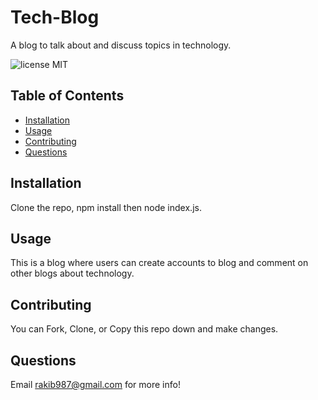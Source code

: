# Tech-Blog
A blog to talk about and discuss topics in technology.

![license MIT](https://img.shields.io/badge/license-MIT-blue.svg)

<!-- ![Screenshot of Application](https://raw.githubusercontent.com/strawhat19/SQL-Employee-Tracker/main/assets/screenshot.JPG) -->

## **Table of Contents**
* [Installation](#installation)
* [Usage](#usage)
* [Contributing](#contributing)
* [Questions](#questions)

## Installation
Clone the repo, npm install then node index.js.

## Usage
This is a blog where users can create accounts to blog and comment on other blogs about technology.

## Contributing
You can Fork, Clone, or Copy this repo down and make changes.

## Questions
Email rakib987@gmail.com for more info!
